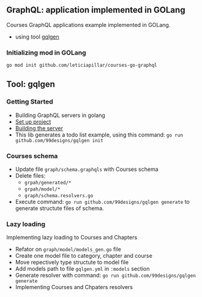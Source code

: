 ## GraphQL: application implemented in GOLang

Courses GraphQL applications example implemented in GOLang.
- using tool [gqlgen](https://github.com/99designs/gqlgen)

### Initializing mod in GOLang
```bash
go mod init github.com/leticiapillar/courses-go-graphql
```

## Tool: gqlgen
### Getting Started
- Building GraphQL servers in golang
- [Set up project](https://gqlgen.com/getting-started/#set-up-project)
- [Building the server](https://gqlgen.com/getting-started/#building-the-server)
- This lib generates a todo list example, using this command: `go run github.com/99designs/gqlgen init`

### Courses schema
- Update file `graph/schema.graphqls` with Courses schema
- Delete files:
    - `grpah/generated/*`
    - `grpah/model/*`
    - `graph/schema.resolvers.go`
- Execute command: `go run github.com/99designs/gqlgen generate` to generate structute files of schema.

### Lazy loading
Implementing lazy loading to Courses and Chapters
- Refator on `graph/model/models_gen.go` file 
- Create one model file to category, chapter and course
- Move repectively type structute to model file
- Add models path to file `gqlgen.yml` in `:models` section
- Generate resolver with command: `go run github.com/99designs/gqlgen generate`
- Implementing Courses and Chpaters resolvers
